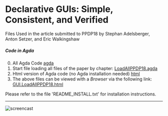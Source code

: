 

# Declarative GUIs: Simple, Consistent, and Verified

Files Used in the article submitted to PPDP18 by Stephan Adelsberger, Anton Setzer, and Eric Walkingshaw

##### Code in Agda
0. All Agda Code
  [agda](/agda/)
1. Start file loading all files of the paper by chapter:
  [LoadAllPPDP18.agda](/agda/examples/GUI/LoadAllPPDP18.agda)
2. Html version of Agda code (no Agda installation needed)
  [html](/html/)
3. The above files can be viewed with a *Browser* via the following link:
   [GUI.LoadAllPPDP18.html](http://www.cs.swan.ac.uk/~csetzer/transfer/ppdp18Temporary8jqm7tRs/GUI.LoadAllPPDP18.html)

Please refer to the file 'README_INSTALL.txt' for installation instructions.

---
![screencast](http://www.cs.swan.ac.uk/~csetzer/transfer/ppdp18Temporary8jqm7tRs/GUIscreencast.gif) 

